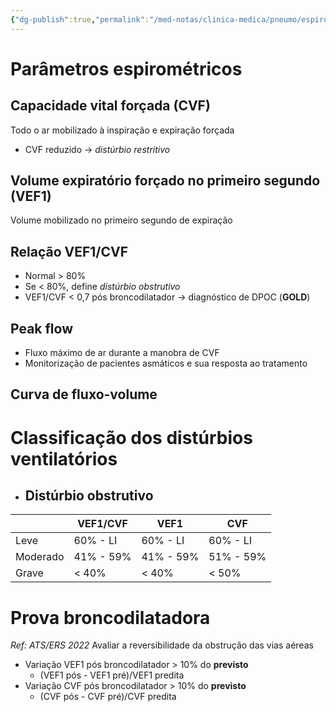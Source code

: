 ```yaml
---
{"dg-publish":true,"permalink":"/med-notas/clinica-medica/pneumo/espirometria/","tags":["review"]}
---
```


# Parâmetros espirométricos

## Capacidade vital forçada (CVF)
Todo o ar mobilizado à inspiração e expiração forçada
- CVF reduzido -> *distúrbio restritivo*
 
## Volume expiratório forçado no primeiro segundo (VEF1)
Volume mobilizado no primeiro segundo de expiração


## Relação VEF1/CVF
- Normal > 80%
- Se < 80%, define *distúrbio obstrutivo*
- VEF1/CVF < 0,7 pós  broncodilatador -> diagnóstico de DPOC (**GOLD**)

## Peak flow
- Fluxo máximo de ar durante a manobra de CVF
- Monitorização de pacientes asmáticos e sua resposta ao tratamento

## Curva de fluxo-volume

# Classificação dos distúrbios ventilatórios

- ## Distúrbio obstrutivo

|  | VEF1/CVF | VEF1 | CVF |
| ---- | ---- | ---- | ---- |
| Leve | 60% - LI | 60% - LI | 60% - LI |
| Moderado | 41% - 59% | 41% - 59% | 51% - 59% |
| Grave | < 40% | < 40% | < 50% |
# Prova broncodilatadora
*Ref: ATS/ERS 2022*
Avaliar a reversibilidade da obstrução das vias aéreas
- Variação VEF1 pós broncodilatador > 10% do **previsto**
	- (VEF1 pós - VEF1 pré)/VEF1 predita
- Variação CVF pós broncodilatador > 10% do **previsto**
	- (CVF pós - CVF pré)/CVF predita